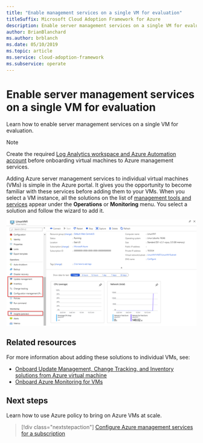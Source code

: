 ```yaml
---
title: "Enable management services on a single VM for evaluation"
titleSuffix: Microsoft Cloud Adoption Framework for Azure
description: Enable server management services on a single VM for evaluation
author: BrianBlanchard
ms.author: brblanch
ms.date: 05/10/2019
ms.topic: article
ms.service: cloud-adoption-framework
ms.subservice: operate
---
```


# Enable server management services on a single VM for evaluation

Learn how to enable server management services on a single VM for evaluation.

> [!NOTE]
> Create the required [Log Analytics workspace and Azure Automation account](./prerequisites.md#create-a-workspace-and-automation-account) before onboarding virtual machines to Azure management services.

Adding Azure server management services to individual virtual machines (VMs) is simple in the Azure portal. It gives you the opportunity to become familiar with these services before adding them to your VMs. When you select a VM instance, all the solutions on the list of [management tools and services](./tools-services.md) appear under the **Operations** or **Monitoring** menu. You select a solution and follow the wizard to add it.

![Screenshot of virtual machine settings in the Azure portal](./media/onboarding-single-vm.png)

## Related resources

For more information about adding these solutions to individual VMs, see:

- [Onboard Update Management, Change Tracking, and Inventory solutions from Azure virtual machine](https://docs.microsoft.com/azure/automation/automation-onboard-solutions-from-vm)
- [Onboard Azure Monitoring for VMs](https://docs.microsoft.com/azure/azure-monitor/insights/vminsights-enable-single-vm)

## Next steps

Learn how to use Azure policy to bring on Azure VMs at scale.

> [!div class="nextstepaction"]
> [Configure Azure management services for a subscription](./onboard-at-scale.md)
